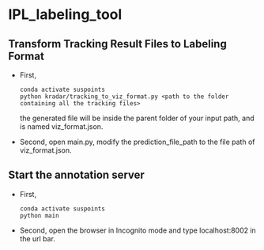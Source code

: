 # IPL_labeling_tool

## Transform Tracking Result Files to Labeling Format
- First, 
    ```
    conda activate suspoints
    python kradar/tracking_to_viz_format.py <path to the folder containing all the tracking files>
    ```
    the generated file will be inside the parent folder of your input path, and is named viz_format.json.

- Second,
open main.py, modify the prediction_file_path to the file path of viz_format.json.


## Start the annotation server
- First,
    ```
    conda activate suspoints
    python main
    ```
- Second, open the browser in Incognito mode and type localhost:8002 in the url bar.